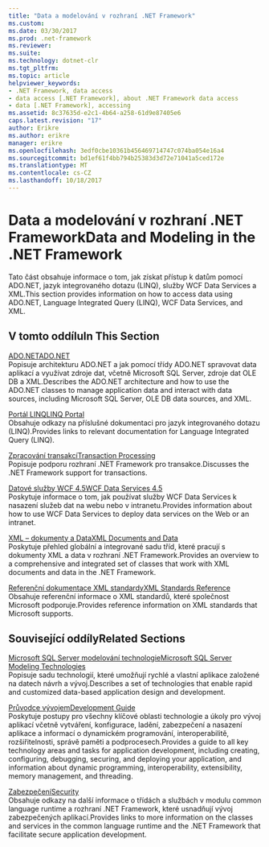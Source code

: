 ```yaml
---
title: "Data a modelování v rozhraní .NET Framework"
ms.custom: 
ms.date: 03/30/2017
ms.prod: .net-framework
ms.reviewer: 
ms.suite: 
ms.technology: dotnet-clr
ms.tgt_pltfrm: 
ms.topic: article
helpviewer_keywords:
- .NET Framework, data access
- data access [.NET Framework], about .NET Framework data access
- data [.NET Framework], accessing
ms.assetid: 8c37635d-e2c1-4b64-a258-61d9e87405e6
caps.latest.revision: "17"
author: Erikre
ms.author: erikre
manager: erikre
ms.openlocfilehash: 3edf0cbe10361b456469714747c074ba054e16a4
ms.sourcegitcommit: bd1ef61f4bb794b25383d3d72e71041a5ced172e
ms.translationtype: MT
ms.contentlocale: cs-CZ
ms.lasthandoff: 10/18/2017
---
```

# <a name="data-and-modeling-in-the-net-framework"></a><span data-ttu-id="d0d15-102">Data a modelování v rozhraní .NET Framework</span><span class="sxs-lookup"><span data-stu-id="d0d15-102">Data and Modeling in the .NET Framework</span></span>
<span data-ttu-id="d0d15-103">Tato část obsahuje informace o tom, jak získat přístup k datům pomocí ADO.NET, jazyk integrovaného dotazu (LINQ), služby WCF Data Services a XML.</span><span class="sxs-lookup"><span data-stu-id="d0d15-103">This section provides information on how to access data using ADO.NET, Language Integrated Query (LINQ), WCF Data Services, and XML.</span></span>  
  
## <a name="in-this-section"></a><span data-ttu-id="d0d15-104">V tomto oddílu</span><span class="sxs-lookup"><span data-stu-id="d0d15-104">In This Section</span></span>  
 [<span data-ttu-id="d0d15-105">ADO.NET</span><span class="sxs-lookup"><span data-stu-id="d0d15-105">ADO.NET</span></span>](../../../docs/framework/data/adonet/index.md)  
 <span data-ttu-id="d0d15-106">Popisuje architekturu ADO.NET a jak pomocí třídy ADO.NET spravovat data aplikací a využívat zdroje dat, včetně Microsoft SQL Server, zdroje dat OLE DB a XML.</span><span class="sxs-lookup"><span data-stu-id="d0d15-106">Describes the ADO.NET architecture and how to use the ADO.NET classes to manage application data and interact with data sources, including Microsoft SQL Server, OLE DB data sources, and XML.</span></span>  
  
 [<span data-ttu-id="d0d15-107">Portál LINQ</span><span class="sxs-lookup"><span data-stu-id="d0d15-107">LINQ Portal</span></span>](http://msdn.microsoft.com/en-us/6eb15c76-4ee6-4146-981e-b3429a945e6f)  
 <span data-ttu-id="d0d15-108">Obsahuje odkazy na příslušné dokumentaci pro jazyk integrovaného dotazu (LINQ).</span><span class="sxs-lookup"><span data-stu-id="d0d15-108">Provides links to relevant documentation for Language Integrated Query (LINQ).</span></span>  
  
 [<span data-ttu-id="d0d15-109">Zpracování transakcí</span><span class="sxs-lookup"><span data-stu-id="d0d15-109">Transaction Processing</span></span>](../../../docs/framework/data/transactions/index.md)  
 <span data-ttu-id="d0d15-110">Popisuje podporu rozhraní .NET Framework pro transakce.</span><span class="sxs-lookup"><span data-stu-id="d0d15-110">Discusses the .NET Framework support for transactions.</span></span>  
  
 [<span data-ttu-id="d0d15-111">Datové služby WCF 4.5</span><span class="sxs-lookup"><span data-stu-id="d0d15-111">WCF Data Services 4.5</span></span>](../../../docs/framework/data/wcf/index.md)  
 <span data-ttu-id="d0d15-112">Poskytuje informace o tom, jak používat služby WCF Data Services k nasazení služeb dat na webu nebo v intranetu.</span><span class="sxs-lookup"><span data-stu-id="d0d15-112">Provides information about how to use WCF Data Services to deploy data services on the Web or an intranet.</span></span>  
  
 [<span data-ttu-id="d0d15-113">XML – dokumenty a Data</span><span class="sxs-lookup"><span data-stu-id="d0d15-113">XML Documents and Data</span></span>](../../../docs/standard/data/xml/index.md)  
 <span data-ttu-id="d0d15-114">Poskytuje přehled globální a integrované sadu tříd, které pracují s dokumenty XML a data v rozhraní .NET Framework.</span><span class="sxs-lookup"><span data-stu-id="d0d15-114">Provides an overview to a comprehensive and integrated set of classes that work with XML documents and data in the .NET Framework.</span></span>  
  
 [<span data-ttu-id="d0d15-115">Referenční dokumentace XML standardy</span><span class="sxs-lookup"><span data-stu-id="d0d15-115">XML Standards Reference</span></span>](http://msdn.microsoft.com/en-us/79c78508-c9d0-423a-a00f-672e855de401)  
 <span data-ttu-id="d0d15-116">Obsahuje referenční informace o XML standardů, které společnost Microsoft podporuje.</span><span class="sxs-lookup"><span data-stu-id="d0d15-116">Provides reference information on XML standards that Microsoft supports.</span></span>  
  
## <a name="related-sections"></a><span data-ttu-id="d0d15-117">Související oddíly</span><span class="sxs-lookup"><span data-stu-id="d0d15-117">Related Sections</span></span>  
 [<span data-ttu-id="d0d15-118">Microsoft SQL Server modelování technologie</span><span class="sxs-lookup"><span data-stu-id="d0d15-118">Microsoft SQL Server Modeling Technologies</span></span>](http://go.microsoft.com/fwlink/?LinkId=193039)  
 <span data-ttu-id="d0d15-119">Popisuje sadu technologií, které umožňují rychlé a vlastní aplikace založené na datech návrh a vývoj.</span><span class="sxs-lookup"><span data-stu-id="d0d15-119">Describes a set of technologies that enable rapid and customized data-based application design and development.</span></span>  
  
 [<span data-ttu-id="d0d15-120">Průvodce vývojem</span><span class="sxs-lookup"><span data-stu-id="d0d15-120">Development Guide</span></span>](../../../docs/framework/development-guide.md)  
 <span data-ttu-id="d0d15-121">Poskytuje postupy pro všechny klíčové oblasti technologie a úkoly pro vývoj aplikací včetně vytváření, konfigurace, ladění, zabezpečení a nasazení aplikace a informací o dynamickém programování, interoperabilitě, rozšiřitelnosti, správě paměti a podprocesech.</span><span class="sxs-lookup"><span data-stu-id="d0d15-121">Provides a guide to all key technology areas and tasks for application development, including creating, configuring, debugging, securing, and deploying your application, and information about dynamic programming, interoperability, extensibility, memory management, and threading.</span></span>  
  
 [<span data-ttu-id="d0d15-122">Zabezpečení</span><span class="sxs-lookup"><span data-stu-id="d0d15-122">Security</span></span>](../../../docs/standard/security/index.md)  
 <span data-ttu-id="d0d15-123">Obsahuje odkazy na další informace o třídách a službách v modulu common language runtime a rozhraní .NET Framework, které usnadňují vývoj zabezpečených aplikací.</span><span class="sxs-lookup"><span data-stu-id="d0d15-123">Provides links to more information on the classes and services in the common language runtime and the .NET Framework that facilitate secure application development.</span></span>
